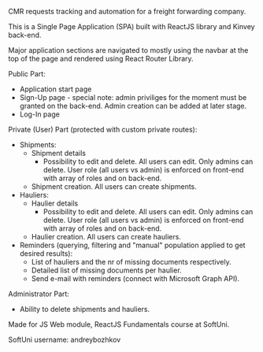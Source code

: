 CMR requests tracking and automation for a freight forwarding company.

This is a Single Page Application (SPA) built with ReactJS library and Kinvey back-end.

Major application sections are navigated to mostly using the navbar at the top of the page and rendered using React Router Library.

Public Part:
- Application start page
- Sign-Up page - special note: admin priviliges for the moment must be granted on the back-end. Admin creation can be added at later stage.
- Log-In page

Private (User) Part (protected with custom private routes):
- Shipments:
    - Shipment details
        - Possibility to edit and delete. All users can edit. Only admins can delete. User role (all users vs admin) is enforced on front-end with array of roles and on back-end.
    - Shipment creation. All users can create shipments.
- Hauliers:
    - Haulier details
        - Possibility to edit and delete. All users can edit. Only admins can delete. User role (all users vs admin) is enforced on front-end with array of roles and on back-end.
    - Haulier creation. All users can create hauliers.
- Reminders (querying, filtering and "manual" population applied to get desired results):
    - List of hauliers and the nr of missing documents respectively.
    - Detailed list of missing documents per haulier.
    - Send e-mail with reminders (connect with Microsoft Graph API).

Administrator Part:
- Ability to delete shipments and hauliers.

Made for JS Web module, ReactJS Fundamentals course at SoftUni.

SoftUni username: andreybozhkov